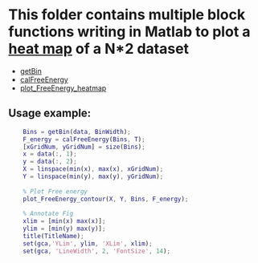 # This folder contains multiple block functions writing in Matlab to plot a [heat map] of a N*2 dataset

* [getBin](getBin.m)
* [calFreeEnergy](calFreeEnergy.m)
* [plot\_FreeEnergy_heatmap](plot_FreeEnergy_heatmap.m)

## Usage example:

```matlab
    Bins = getBin(data, BinWidth);
    F_energy = calFreeEnergy(Bins, T);
    [xGridNum, yGridNum] = size(Bins);
    x = data(:, 1);
    y = data(:, 2);
    X = linspace(min(x), max(x), xGridNum);
    Y = linspace(min(y), max(y), yGridNum);
    
    % Plot Free energy
    plot_FreeEnergy_contour(X, Y, Bins, F_energy);
    
    % Annotate Fig
    xlim = [min(x) max(x)];
    ylim = [min(y) max(y)];
    title(TitleName);
    set(gca,'YLim', ylim, 'XLim', xlim);
    set(gca, 'LineWidth', 2, 'FontSize', 14);
```

[heat map]:https://en.wikipedia.org/wiki/Heat_map
